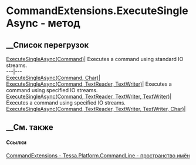 # CommandExtensions.ExecuteSingleAsync - метод
##  __Список перегрузок
[ExecuteSingleAsync(Command)](M_Tessa_Platform_CommandLine_CommandExtensions_ExecuteSingleAsync.htm)|
Executes a command using standard IO streams.  
---|---  
[ExecuteSingleAsync(Command,
Char)](M_Tessa_Platform_CommandLine_CommandExtensions_ExecuteSingleAsync_1.htm)|  
[ExecuteSingleAsync(Command, TextReader,
TextWriter)](M_Tessa_Platform_CommandLine_CommandExtensions_ExecuteSingleAsync_2.htm)|
Executes a command using specified IO streams.  
[ExecuteSingleAsync(Command, TextReader, TextWriter,
TextWriter)](M_Tessa_Platform_CommandLine_CommandExtensions_ExecuteSingleAsync_3.htm)|
Executes a command using specified IO streams.  
[ExecuteSingleAsync(Command, TextReader, TextWriter, TextWriter,
Char)](M_Tessa_Platform_CommandLine_CommandExtensions_ExecuteSingleAsync_4.htm)|  
## __См. также
#### Ссылки
[CommandExtensions - ](T_Tessa_Platform_CommandLine_CommandExtensions.htm)
[Tessa.Platform.CommandLine - пространство
имён](N_Tessa_Platform_CommandLine.htm)
